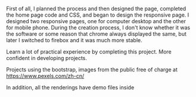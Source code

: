 First of all, I planned the process and then designed the page, completed the home page code and CSS, and began to design the responsive page. I designed two responsive pages, one for computer desktop and the other for mobile phone. During the creation process, I don't know whether it was the software or some reason that chrome always displayed the same, but later I switched to firebox and it was much more stable.

Learn a lot of practical experience by completing this project. More confident in developing projects.

Projects using the bootstrap, images from the public free of charge at https://www.pexels.com/zh-cn/

 In addition, all the renderings have demo files inside
